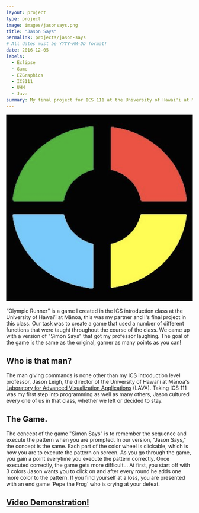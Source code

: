 ```yaml
---
layout: project
type: project
image: images/jasonsays.png
title: "Jason Says"
permalink: projects/jason-says
# All dates must be YYYY-MM-DD format!
date: 2016-12-05
labels:
  - Eclipse
  - Game
  - EZGraphics
  - ICS111
  - UHM
  - Java
summary: My final project for ICS 111 at the University of Hawai'i at Mānoa - a fun take on the game "Simon Says."
---
```


<img class="ui small left circular floated image" src="../images/simonbuttons.png">

“Olympic Runner” is a game I created in the ICS introduction class at the University of Hawai’i at Mānoa, this was my partner and I's final project in this class. Our task was to create a game that used a number of different functions that were taught throughout the course of the class. We came up with a version of "Simon Says" that got my professor laughing. The goal of the game is the same as the original, garner as many points as you can!

## Who is that man?

The man giving commands is none other than my ICS introduction level professor, Jason Leigh, the director of the University of Hawai'i at Mānoa's [Laboratory for Advanced Visualization Applications](http://lava.manoa.hawaii.edu) (LAVA). Taking ICS 111 was my first step into programming as well as many others, Jason cultured every one of us in that class, whether we left or decided to stay.

## The Game.

The concept of the game "Simon Says" is to remember the sequence and execute the pattern when you are prompted. In our version, "Jason Says," the concept is the same. Each part of the color wheel is clickable, which is how you are to execute the pattern on screen. As you go through the game, you gain a point everytime you execute the pattern correctly. Once executed correctly, the game gets more difficult... At first, you start off with 3 colors Jason wants you to click on and after every round he adds one more color to the pattern. If you find yourself at a loss, you are presented with an end game 'Pepe the Frog' who is crying at your defeat.
 
## [Video Demonstration!](https://www.youtube.com/watch?v=1FsBF-d501Y)
